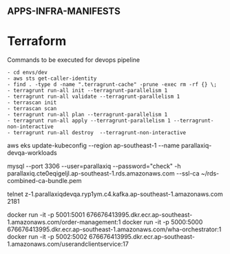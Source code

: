 ## APPS-INFRA-MANIFESTS
# Terraform
Commands to be executed for devops pipeline
    
    - cd envs/dev
    - aws sts get-caller-identity
    - find . -type d -name ".terragrunt-cache" -prune -exec rm -rf {} \;
    - terragrunt run-all init --terragrunt-parallelism 1
    - terragrunt run-all validate --terragrunt-parallelism 1
    - terrascan init
    - terrascan scan
    - terragrunt run-all plan --terragrunt-parallelism 1
    - terragrunt run-all apply --terragrunt-parallelism 1 --terragrunt-non-interactive
    - terragrunt run-all destroy  --terragrunt-non-interactive   

aws eks update-kubeconfig --region ap-southeast-1 --name parallaxiq-devqa-workloads



mysql --port 3306 --user=parallaxiq --password="check" -h parallaxiq.cte0eqigeljl.ap-southeast-1.rds.amazonaws.com
 --ssl-ca ~/rds-combined-ca-bundle.pem

 telnet z-1.parallaxiqdevqa.ryp1ym.c4.kafka.ap-southeast-1.amazonaws.com 2181

docker run -it -p 5001:5001 676676413995.dkr.ecr.ap-southeast-1.amazonaws.com/order-management:1
docker run -it -p 5000:5000 676676413995.dkr.ecr.ap-southeast-1.amazonaws.com/wha-orchestrator:1
docker run -it -p 5002:5002 676676413995.dkr.ecr.ap-southeast-1.amazonaws.com/userandclientservice:17